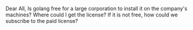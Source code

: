Dear All,
Is golang free for a large corporation to install it on the company's machines?
Where could I get the license?
If it is not free, how could we subscribe to the paid license?

























































